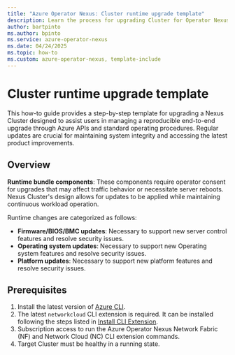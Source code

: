 ```yaml
---
title: "Azure Operator Nexus: Cluster runtime upgrade template"
description: Learn the process for upgrading Cluster for Operator Nexus with step-by-step parameterized template.
author: bartpinto 
ms.author: bpinto
ms.service: azure-operator-nexus
ms.date: 04/24/2025
ms.topic: how-to
ms.custom: azure-operator-nexus, template-include
---
```


# Cluster runtime upgrade template

This how-to guide provides a step-by-step template for upgrading a Nexus Cluster designed to assist users in managing a reproducible end-to-end upgrade through Azure APIs and standard operating procedures. Regular updates are crucial for maintaining system integrity and accessing the latest product improvements.

## Overview

**Runtime bundle components**: These components require operator consent for upgrades that may affect traffic behavior or necessitate server reboots. Nexus Cluster's design allows for updates to be applied while maintaining continuous workload operation.

Runtime changes are categorized as follows:
- **Firmware/BIOS/BMC updates**: Necessary to support new server control features and resolve security issues.
- **Operating system updates**: Necessary to support new Operating system features and resolve security issues.
- **Platform updates**: Necessary to support new platform features and resolve security issues.

## Prerequisites

1. Install the latest version of [Azure CLI](https://aka.ms/azcli).
2. The latest `networkcloud` CLI extension is required. It can be installed following the steps listed in [Install CLI Extension](howto-install-cli-extensions.md).
3. Subscription access to run the Azure Operator Nexus Network Fabric (NF) and Network Cloud (NC) CLI extension commands.
4. Target Cluster must be healthy in a running state.
